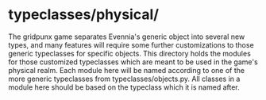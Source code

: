 # typeclasses/physical/

The gridpunx game separates Evennia's generic object into
several new types, and many features will require some further
customizations to those generic typeclasses for specific objects.
This directory holds the modules for those customized typeclasses
which are meant to be used in the game's physical realm. Each
module here will be named according to one of the more generic
typeclasses from typeclasses/objects.py. All classes in a module
here should be based on the typeclass which it is named after.
